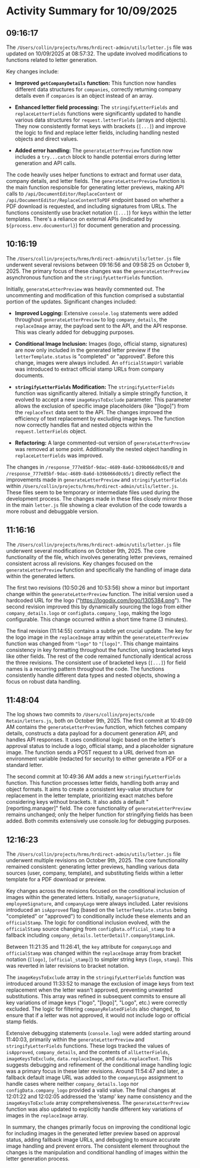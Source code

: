 # Activity Summary for 10/09/2025

## 09:16:17
The `/Users/collin/projects/hrms/hrdirect-admin/utils/letter.js` file was updated on 10/09/2025 at 08:57:32.  The update involved modifications to functions related to letter generation.

Key changes include:

* **Improved  `getCompanyDetails` function:** This function now handles different data structures for `companies`, correctly returning company details even if `companies` is an object instead of an array.

* **Enhanced letter field processing:** The `stringifyLetterFields` and `replaceLetterFields` functions were significantly updated to handle various data structures for `request.letterFields` (arrays and objects). They now consistently format keys with brackets (`[...]`) and improve the logic to find and replace letter fields, including handling nested objects and direct values.

* **Added error handling:** The `generateLetterPreview` function now includes a `try...catch` block to handle potential errors during letter generation and API calls.


The code heavily uses helper functions to extract and format user data, company details, and letter fields.  The `generateLetterPreview` function is the main function responsible for generating letter previews, making API calls to `/api/DocumentEditor/ReplaceContent` or `/api/DocumentEditor/ReplaceContentToPDF` endpoint based on whether a PDF download is requested, and including signatures from URLs. The functions consistently use bracket notation (`[...]`) for keys within the letter templates.  There's a reliance on external APIs (indicated by `${process.env.documenturl}`) for document generation and processing.


## 10:16:19
The `/Users/collin/projects/hrms/hrdirect-admin/utils/letter.js` file underwent several revisions between 09:16:56 and 09:58:25 on October 9, 2025.  The primary focus of these changes was the `generateLetterPreview` asynchronous function and the `stringifyLetterFields` function.

Initially,  `generateLetterPreview`  was heavily commented out.  The uncommenting and modification of this function comprised a substantial portion of the updates.  Significant changes included:

* **Improved Logging:**  Extensive `console.log` statements were added throughout `generateLetterPreview` to log `company_details`, the `replaceImage` array, the payload sent to the API, and the API response. This was clearly added for debugging purposes.

* **Conditional Image Inclusion:** Images (logo, official stamp, signatures) are now only included in the generated letter preview if the `letterTemplate.status` is "completed" or "approved".  Before this change, images were always included.  An `officialStampUrl` variable was introduced to extract official stamp URLs from company documents.

* **`stringifyLetterFields` Modification:** The `stringifyLetterFields` function was significantly altered.  Initially a simple stringify function, it evolved to accept a new `imageKeysToExclude` parameter. This parameter allows the exclusion of specific image placeholders (like "[logo]") from the `replaceText` data sent to the API. The changes improved the efficiency of text replacement by excluding image keys.  The function now correctly handles flat and nested objects within the `request.letterFields` object.

* **Refactoring:** A large commented-out version of `generateLetterPreview` was removed  at some point. Additionally the nested object handling in `replaceLetterFields` was improved.


The changes in `/response_777e85bf-9dac-4689-8a6d-b39b066d0c65/0` and `/response_777e85bf-9dac-4689-8a6d-b39b066d0c65/1` directly reflect the improvements made in `generateLetterPreview` and `stringifyLetterFields` within `/Users/collin/projects/hrms/hrdirect-admin/utils/letter.js`.  These files seem to be temporary or intermediate files used during the development process.  The changes made in these files closely mirror those in the main `letter.js` file showing a clear evolution of the code towards a more robust and debuggable version.


## 11:16:16
The `/Users/collin/projects/hrms/hrdirect-admin/utils/letter.js` file underwent several modifications on October 9th, 2025.  The core functionality of the file, which involves generating letter previews, remained consistent across all revisions.  Key changes focused on the `generateLetterPreview` function and specifically the handling of image data within the generated letters.

The first two revisions (10:50:26 and 10:53:56) show a minor but important change within the `generateLetterPreview` function.  The initial version used a hardcoded URL for the logo ("https://logodix.com/logo/1305384.png"). The second revision improved this by dynamically sourcing the logo from either `company_details.logo` or `configData.company_logo`, making the logo configurable. This change occurred within a short time frame (3 minutes).

The final revision (11:14:55) contains a subtle yet crucial update. The key for the logo image in the `replaceImage` array within the `generateLetterPreview` function was changed from `"logo"` to `"[logo]"`.  This change maintains consistency in key formatting throughout the function, using bracketed keys like other fields.  The rest of the code remained functionally identical across the three revisions.  The consistent use of bracketed keys (`[...]`) for field names is a recurring pattern throughout the code.  The functions consistently handle different data types and nested objects, showing a focus on robust data handling.


## 11:48:04
The log shows two commits to `/Users/collin/projects/code Retain/letters.js`, both on October 9th, 2025.  The first commit at 10:49:09 AM contains the `generateLetterPreview` function, which fetches company details, constructs a data payload for a document generation API, and handles API responses.  It uses conditional logic based on the letter's approval status to include a logo, official stamp, and a placeholder signature image.  The function sends a POST request to a URL derived from an environment variable (redacted for security) to either generate a PDF or a standard letter.


The second commit at 10:49:36 AM adds a new `stringifyLetterFields` function. This function processes letter fields, handling both array and object formats. It aims to create a consistent key-value structure for replacement in the letter template, prioritizing exact matches before considering keys without brackets.  It also adds a default "[reporting.manager]" field.  The core functionality of `generateLetterPreview` remains unchanged; only the helper function for stringifying fields has been added.  Both commits extensively use console.log for debugging purposes.


## 12:16:23
The `/Users/collin/projects/hrms/hrdirect-admin/utils/letter.js` file underwent multiple revisions on October 9th, 2025.  The core functionality remained consistent:  generating letter previews, handling various data sources (user, company, template), and substituting fields within a letter template for a PDF download or preview.

Key changes across the revisions focused on the conditional inclusion of images within the generated letters.  Initially,  `managerSignature`, `employeeSignature`, and `companyLogo` were always included.  Later revisions introduced an `isApproved` flag (based on the `letterTemplate.status` being "completed" or "approved") to conditionally include these elements and an `officialStamp`.  The logic for conditional inclusion evolved, with the `officialStamp` source changing from `configData.official_stamp` to a fallback including `company_details.letterDetail?.companyStampLink`.

Between 11:21:35 and 11:26:41, the `key` attribute for `companyLogo` and `officialStamp` was changed within the `replaceImage` array from bracket notation (`[logo]`, `[official_stamp]`) to simpler string keys (`logo`, `stamp`).  This was reverted in later revisions to bracket notation.

The `imageKeysToExclude` array in the `stringifyLetterFields` function was introduced around 11:33:52 to manage the exclusion of image keys from text replacement when the letter wasn't approved, preventing unwanted substitutions.  This array was refined in subsequent commits to ensure all key variations of image keys ("logo", "[logo]", "Logo", etc.) were correctly excluded.  The logic for filtering `companyRelatedFields` also changed, to ensure that if a letter was not approved, it would not include logo or official stamp fields.

Extensive debugging statements (`console.log`) were added starting around 11:40:03, primarily within the `generateLetterPreview` and `stringifyLetterFields` functions. These logs tracked the values of `isApproved`, `company_details`, and the contents of `allLetterFields`, `imageKeysToExclude`, `data.replaceImage`, and `data.replaceText`.  This suggests debugging and refinement of the conditional image handling logic was a primary focus in these later revisions.  Around 11:54:47 and later, a fallback default image URL was added to the `companyLogo` assignment to handle cases where neither `company_details.logo` nor `configData.company_logo` provided a valid value.  The final changes at 12:01:22 and 12:02:05 addressed the 'stamp' key name consistency and the `imageKeysToExclude` array comprehensiveness.  The `generateLetterPreview` function was also updated to explicitly handle different key variations of images in the `replaceImage` array.


In summary, the changes primarily focus on improving the conditional logic for including images in the generated letter preview based on approval status, adding fallback image URLs, and debugging to ensure accurate image handling and prevent errors. The consistent element throughout the changes is the manipulation and conditional handling of images within the letter generation process.
